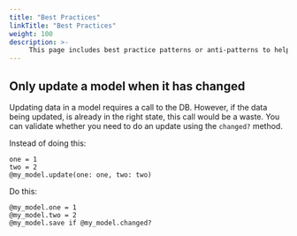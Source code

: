 ```yaml
---
title: "Best Practices"
linkTitle: "Best Practices"
weight: 100
description: >-
     This page includes best practice patterns or anti-patterns to help you avoid into a pitfall.
---
```


## Only update a model when it has changed

Updating data in a model requires a call to the DB. However, if the data being updated, is already in the right state, this call would be a waste. You can validate whether you need to do an update using the `changed?` method.

Instead of doing this:

```
one = 1
two = 2
@my_model.update(one: one, two: two)
```

Do this:

```
@my_model.one = 1
@my_model.two = 2
@my_model.save if @my_model.changed?
```
